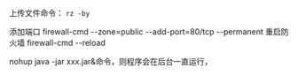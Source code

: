 上传文件命令： `rz -by`

添加端口
firewall-cmd --zone=public --add-port=80/tcp --permanent
重启防火墙
firewall-cmd  --reload

nohup java -jar xxx.jar&命令，则程序会在后台一直运行，
